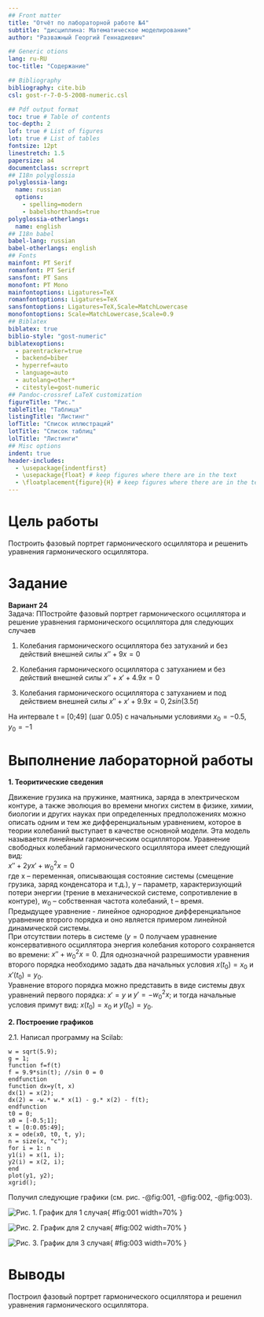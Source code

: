 ```yaml
---
## Front matter
title: "Отчёт по лабораторной работе №4"
subtitle: "дисциплина: Математическое моделирование"
author: "Разважный Георгий Геннадиевич"

## Generic otions
lang: ru-RU
toc-title: "Содержание"

## Bibliography
bibliography: cite.bib
csl: gost-r-7-0-5-2008-numeric.csl

## Pdf output format
toc: true # Table of contents
toc-depth: 2
lof: true # List of figures
lot: true # List of tables
fontsize: 12pt
linestretch: 1.5
papersize: a4
documentclass: scrreprt
## I18n polyglossia
polyglossia-lang:
  name: russian
  options:
	- spelling=modern
	- babelshorthands=true
polyglossia-otherlangs:
  name: english
## I18n babel
babel-lang: russian
babel-otherlangs: english
## Fonts
mainfont: PT Serif
romanfont: PT Serif
sansfont: PT Sans
monofont: PT Mono
mainfontoptions: Ligatures=TeX
romanfontoptions: Ligatures=TeX
sansfontoptions: Ligatures=TeX,Scale=MatchLowercase
monofontoptions: Scale=MatchLowercase,Scale=0.9
## Biblatex
biblatex: true
biblio-style: "gost-numeric"
biblatexoptions:
  - parentracker=true
  - backend=biber
  - hyperref=auto
  - language=auto
  - autolang=other*
  - citestyle=gost-numeric
## Pandoc-crossref LaTeX customization
figureTitle: "Рис."
tableTitle: "Таблица"
listingTitle: "Листинг"
lofTitle: "Список иллюстраций"
lotTitle: "Список таблиц"
lolTitle: "Листинги"
## Misc options
indent: true
header-includes:
  - \usepackage{indentfirst}
  - \usepackage{float} # keep figures where there are in the text
  - \floatplacement{figure}{H} # keep figures where there are in the text
---
```



# Цель работы

Построить фазовый портрет гармонического осциллятора и решенить уравнения
гармонического осциллятора.

# Задание

**Вариант 24**  
  Задача: ППостройте фазовый портрет гармонического осциллятора и решение уравнения
гармонического осциллятора для следующих случаев 

1. Колебания гармонического осциллятора без затуханий и без действий внешней
силы  $x'' + 9x = 0$

2. Колебания гармонического осциллятора c затуханием и без действий внешней
силы $x'' + x' + 4.9x = 0$

3. Колебания гармонического осциллятора c затуханием и под действием внешней
силы $x'' + x' + 9.9x = 0,2sin(3.5t)$

На интервале t = [0;49] (шаг 0.05) с начальными условиями $x_{0}=-0.5$, $y_{0}=-1$ 

# Выполнение лабораторной работы

**1. Теоритические сведения**

Движение грузика на пружинке, маятника, заряда в электрическом контуре, а
также эволюция во времени многих систем в физике, химии, биологии и других
науках при определенных предположениях можно описать одним и тем же
дифференциальным уравнением, которое в теории колебаний выступает в качестве
основной модели. Эта модель называется линейным гармоническим осциллятором.
Уравнение свободных колебаний гармонического осциллятора имеет
следующий вид:  
  $x'' + 2yx' + w_{0}^2x = 0$  
  где x – переменная, описывающая состояние системы (смещение грузика, заряд
конденсатора и т.д.), y – параметр, характеризующий потери энергии (трение в
механической системе, сопротивление в контуре), $w_{0}$ – собственная частота
колебаний, t – время.  
  Предыдущее уравнение - линейное однородное дифференциальное уравнение
второго порядка и оно является примером линейной динамической системы.  
  При отсутствии потерь в системе ($y = 0$ получаем уравнение консервативного осциллятора энергия колебания которого сохраняется
во времени: $x'' + w_{0}^2x = 0$. Для однозначной разрешимости уравнения второго порядка необходимо
задать два начальных условия $x(t_{0}) = x_{0}$ и $x'(t_{0}) = y_{0}$.  
  Уравнение второго порядка можно представить в виде системы двух
уравнений первого порядка: $x' = y$ и $y' = -w_{0}^2x$; и тогда начальные условия примут вид: $x(t_{0}) = x_{0}$ и $y(t_{0}) = y_{0}$.

**2. Построение графиков**

2.1. Написал программу на Scilab:
```
w = sqrt(5.9);
g = 1;
function f=f(t)
f = 9.9*sin(t); //sin 0 = 0
endfunction
function dx=y(t, x)
dx(1) = x(2);
dx(2) = -w.* w.* x(1) - g.* x(2) - f(t);
endfunction
t0 = 0;
x0 = [-0.5;1];
t = [0:0.05:49];
x = ode(x0, t0, t, y);
n = size(x, "c");
for i = 1: n
y1(i) = x(1, i);
y2(i) = x(2, i);
end
plot(y1, y2);
xgrid();

```
Получил следующие графики (см. рис. -@fig:001, -@fig:002, -@fig:003).

![Рис. 1. График для 1 случая](image/1.JPG){ #fig:001 width=70% }

![Рис. 2. График для 2 случая](image/2.JPG){ #fig:002 width=70% }

![Рис. 3. График для 3 случая](image/3.JPG){ #fig:003 width=70% }

# Выводы

Построил фазовый портрет гармонического осциллятора и решенил уравнения
гармонического осциллятора.
